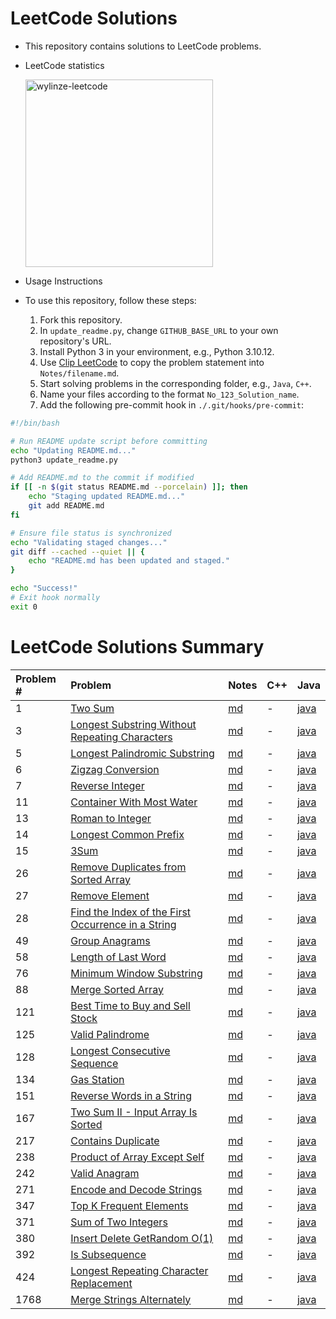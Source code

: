 # LeetCode Solutions

- This repository contains solutions to LeetCode problems.
- LeetCode statistics 

    <img src="https://leetcard.jacoblin.cool/wylinze?theme=dark&font=Sarpanch&ext=activity" alt="wylinze-leetcode" width = 300px />

- Usage Instructions

- To use this repository, follow these steps:

  1. Fork this repository.
  2. In `update_readme.py`, change `GITHUB_BASE_URL` to your own repository's URL.
  3. Install Python 3 in your environment, e.g., Python 3.10.12.
  4. Use [Clip LeetCode](https://chromewebstore.google.com/detail/clip-leetcode/cnghimckckgcmhbdokjielmhkmnagdcp?pli=1) to copy the problem statement into `Notes/filename.md`.
  5. Start solving problems in the corresponding folder, e.g., `Java`, `C++`.
  6. Name your files according to the format `No_123_Solution_name`.
  7. Add the following pre-commit hook in `./.git/hooks/pre-commit`:

```bash
#!/bin/bash

# Run README update script before committing
echo "Updating README.md..."
python3 update_readme.py

# Add README.md to the commit if modified
if [[ -n $(git status README.md --porcelain) ]]; then
    echo "Staging updated README.md..."
    git add README.md
fi

# Ensure file status is synchronized
echo "Validating staged changes..."
git diff --cached --quiet || {
    echo "README.md has been updated and staged."
}

echo "Success!"
# Exit hook normally
exit 0
```



# LeetCode Solutions Summary


| Problem # | Problem | Notes | C++ | Java |
| :--- | :--- | :--- | :--- | :--- |
| 1 | [Two Sum](https://leetcode.com/problems/two-sum/description/) | [md](https://github.com/wun-yu-lin/leetcode-solution/blob/main/Notes/No_1_Two_Sum.md) | - | [java](https://github.com/wun-yu-lin/leetcode-solution/blob/main/Java/No_1_Two_Sum.java) |
| 3 | [Longest Substring Without Repeating Characters](https://leetcode.com/problems/longest-substring-without-repeating-characters/description/) | [md](https://github.com/wun-yu-lin/leetcode-solution/blob/main/Notes/No_3_Longest_Substring_Without_Repeating_Characters.md) | - | [java](https://github.com/wun-yu-lin/leetcode-solution/blob/main/Java/No_3_Longest_Substring_Without_Repeating_Characters.java) |
| 5 | [Longest Palindromic Substring](https://leetcode.com/problems/longest-palindromic-substring/description/) | [md](https://github.com/wun-yu-lin/leetcode-solution/blob/main/Notes/No_5_Longest_Palindromic_Substring.md) | - | [java](https://github.com/wun-yu-lin/leetcode-solution/blob/main/Java/No_5_Longest_Palindromic_Substring.java) |
| 6 | [Zigzag Conversion](https://leetcode.com/problems/zigzag-conversion/description/?envType=study-plan-v2&envId=top-interview-150) | [md](https://github.com/wun-yu-lin/leetcode-solution/blob/main/Notes/No_6_Zigzag_Conversion.md) | - | [java](https://github.com/wun-yu-lin/leetcode-solution/blob/main/Java/No_6_Zigzag_Conversion.java) |
| 7 | [Reverse Integer](https://leetcode.com/problems/reverse-integer/description/) | [md](https://github.com/wun-yu-lin/leetcode-solution/blob/main/Notes/No_7_Reverse_Integer.md) | - | [java](https://github.com/wun-yu-lin/leetcode-solution/blob/main/Java/No_7_Reverse_Integer.java) |
| 11 | [Container With Most Water](https://leetcode.com/problems/container-with-most-water/description/) | [md](https://github.com/wun-yu-lin/leetcode-solution/blob/main/Notes/No_11_Container_With_Most_Water.md) | - | [java](https://github.com/wun-yu-lin/leetcode-solution/blob/main/Java/No_11_Container_With_Most_Water.java) |
| 13 | [Roman to Integer](https://leetcode.com/problems/roman-to-integer/?envType=study-plan-v2&envId=top-interview-150) | [md](https://github.com/wun-yu-lin/leetcode-solution/blob/main/Notes/No_13_Roman_to_Integer.md) | - | [java](https://github.com/wun-yu-lin/leetcode-solution/blob/main/Java/No_13_Roman_to_Integer.java) |
| 14 | [Longest Common Prefix](https://leetcode.com/problems/longest-common-prefix/description/?envType=study-plan-v2&envId=top-interview-150) | [md](https://github.com/wun-yu-lin/leetcode-solution/blob/main/Notes/No_14_Longest_Common_Prefix.md) | - | [java](https://github.com/wun-yu-lin/leetcode-solution/blob/main/Java/No_14_Longest_Common_Prefix.java) |
| 15 | [3Sum](https://leetcode.com/problems/3sum/description/) | [md](https://github.com/wun-yu-lin/leetcode-solution/blob/main/Notes/No_15_3Sum.md) | - | [java](https://github.com/wun-yu-lin/leetcode-solution/blob/main/Java/No_15_3Sum.java) |
| 26 | [Remove Duplicates from Sorted Array](https://leetcode.com/problems/remove-duplicates-from-sorted-array/description/?envType=study-plan-v2&envId=top-interview-150) | [md](https://github.com/wun-yu-lin/leetcode-solution/blob/main/Notes/No_26_Remove_Duplicates_from_Sorted_Array.md) | - | [java](https://github.com/wun-yu-lin/leetcode-solution/blob/main/Java/No_26_Remove_Duplicates_from_Sorted_Array.java) |
| 27 | [Remove Element](https://leetcode.com/problems/remove-element/description/?envType=study-plan-v2&envId=top-interview-150) | [md](https://github.com/wun-yu-lin/leetcode-solution/blob/main/Notes/No_27_Remove_Element.md) | - | [java](https://github.com/wun-yu-lin/leetcode-solution/blob/main/Java/No_27_Remove_Element.java) |
| 28 | [Find the Index of the First Occurrence in a String](https://leetcode.com/problems/find-the-index-of-the-first-occurrence-in-a-string/description/) | [md](https://github.com/wun-yu-lin/leetcode-solution/blob/main/Notes/No_28_Find_the_Index_of_the_First_Occurrence_in_a_String.md) | - | [java](https://github.com/wun-yu-lin/leetcode-solution/blob/main/Java/No_28_Find_the_Index_of_the_First_Occurrence_in_a_String.java) |
| 49 | [Group Anagrams](https://leetcode.com/problems/group-anagrams/description/) | [md](https://github.com/wun-yu-lin/leetcode-solution/blob/main/Notes/No_49_Group_Anagrams.md) | - | [java](https://github.com/wun-yu-lin/leetcode-solution/blob/main/Java/No_49_Group_Anagrams.java) |
| 58 | [Length of Last Word](https://leetcode.com/problems/length-of-last-word/description/?envType=study-plan-v2&envId=top-interview-150) | [md](https://github.com/wun-yu-lin/leetcode-solution/blob/main/Notes/No_58_Length_of_Last_Word.md) | - | [java](https://github.com/wun-yu-lin/leetcode-solution/blob/main/Java/No_58_Length_of_Last_Word.java) |
| 76 | [Minimum Window Substring](https://leetcode.com/problems/minimum-window-substring/description/) | [md](https://github.com/wun-yu-lin/leetcode-solution/blob/main/Notes/No_76_Minimum_Window_Substring.md) | - | [java](https://github.com/wun-yu-lin/leetcode-solution/blob/main/Java/No_76_Minimum_Window_Substring.java) |
| 88 | [Merge Sorted Array](https://leetcode.com/problems/merge-sorted-array/description/?envType=study-plan-v2&envId=top-interview-150) | [md](https://github.com/wun-yu-lin/leetcode-solution/blob/main/Notes/No_88_Merge_Sorted_Array.md) | - | [java](https://github.com/wun-yu-lin/leetcode-solution/blob/main/Java/No_88_Merge_Sorted_Array.java) |
| 121 | [Best Time to Buy and Sell Stock](https://leetcode.com/problems/best-time-to-buy-and-sell-stock/description/) | [md](https://github.com/wun-yu-lin/leetcode-solution/blob/main/Notes/No_121_Best_Time_to_Buy_and_Sell_Stock.md) | - | [java](https://github.com/wun-yu-lin/leetcode-solution/blob/main/Java/No_121_Best_Time_to_Buy_and_Sell_Stock.java) |
| 125 | [Valid Palindrome](https://leetcode.com/problems/valid-palindrome/description/?envType=study-plan-v2&envId=top-interview-150) | [md](https://github.com/wun-yu-lin/leetcode-solution/blob/main/Notes/No_125_Valid_Palindrome.md) | - | [java](https://github.com/wun-yu-lin/leetcode-solution/blob/main/Java/No_125_Valid_Palindrome.java) |
| 128 | [Longest Consecutive Sequence](https://leetcode.com/problems/longest-consecutive-sequence/description/) | [md](https://github.com/wun-yu-lin/leetcode-solution/blob/main/Notes/No_128_Longest_Consecutive_Sequence.md) | - | [java](https://github.com/wun-yu-lin/leetcode-solution/blob/main/Java/No_128_Longest_Consecutive_Sequence.java) |
| 134 | [Gas Station](https://leetcode.com/problems/gas-station/description/?envType=study-plan-v2&envId=top-interview-150) | [md](https://github.com/wun-yu-lin/leetcode-solution/blob/main/Notes/No_134_Gas_Station.md) | - | [java](https://github.com/wun-yu-lin/leetcode-solution/blob/main/Java/No_134_Gas_Station.java) |
| 151 | [Reverse Words in a String](https://leetcode.com/problems/reverse-words-in-a-string/description/?envType=study-plan-v2&envId=top-interview-150) | [md](https://github.com/wun-yu-lin/leetcode-solution/blob/main/Notes/No_151_Reverse_Words_in_a_String.md) | - | [java](https://github.com/wun-yu-lin/leetcode-solution/blob/main/Java/No_151_Reverse_Words_in_a_String.java) |
| 167 | [Two Sum II - Input Array Is Sorted](https://leetcode.com/problems/two-sum-ii-input-array-is-sorted/description/?envType=study-plan-v2&envId=top-interview-150) | [md](https://github.com/wun-yu-lin/leetcode-solution/blob/main/Notes/No_167_Two_Sum_II_Input_Array_Is_Sorted.md) | - | [java](https://github.com/wun-yu-lin/leetcode-solution/blob/main/Java/No_167_Two_Sum_II_Input_Array_Is_Sorted.java) |
| 217 | [Contains Duplicate](https://leetcode.com/problems/contains-duplicate/description/) | [md](https://github.com/wun-yu-lin/leetcode-solution/blob/main/Notes/No_217_Contains_Duplicate.md) | - | [java](https://github.com/wun-yu-lin/leetcode-solution/blob/main/Java/No_217_Contains_Duplicate.java) |
| 238 | [Product of Array Except Self](https://leetcode.com/problems/product-of-array-except-self/description/?envType=study-plan-v2&envId=top-interview-150) | [md](https://github.com/wun-yu-lin/leetcode-solution/blob/main/Notes/No_238_Product_of_Array_Except_Self.md) | - | [java](https://github.com/wun-yu-lin/leetcode-solution/blob/main/Java/No_238_Product_of_Array_Except_Self.java) |
| 242 | [Valid Anagram](https://leetcode.com/problems/valid-anagram/description/) | [md](https://github.com/wun-yu-lin/leetcode-solution/blob/main/Notes/No_242_Valid_Anagram.md) | - | [java](https://github.com/wun-yu-lin/leetcode-solution/blob/main/Java/No_242_Valid_Anagram.java) |
| 271 | [Encode and Decode Strings](https://leetcode.com/problems/encode-and-decode-strings/) | [md](https://github.com/wun-yu-lin/leetcode-solution/blob/main/Notes/No_271_Encode_and_Decode_Strings.md) | - | [java](https://github.com/wun-yu-lin/leetcode-solution/blob/main/Java/No_271_Encode_and_Decode_Strings.java) |
| 347 | [Top K Frequent Elements](https://leetcode.com/problems/top-k-frequent-elements/description/) | [md](https://github.com/wun-yu-lin/leetcode-solution/blob/main/Notes/No_347_Top_K_Frequent_Elements.md) | - | [java](https://github.com/wun-yu-lin/leetcode-solution/blob/main/Java/No_347_Top_K_Frequent_Elements.java) |
| 371 | [Sum of Two Integers](https://leetcode.com/problems/sum-of-two-integers/) | [md](https://github.com/wun-yu-lin/leetcode-solution/blob/main/Notes/No_371_Sum_of_Two_Integers.md) | - | [java](https://github.com/wun-yu-lin/leetcode-solution/blob/main/Java/No_371_Sum_of_Two_Integers.java) |
| 380 | [Insert Delete GetRandom O(1)](https://leetcode.com/problems/insert-delete-getrandom-o1/description/?envType=study-plan-v2&envId=top-interview-150) | [md](https://github.com/wun-yu-lin/leetcode-solution/blob/main/Notes/No_380_Insert_Delete_GetRandom_O1.md) | - | [java](https://github.com/wun-yu-lin/leetcode-solution/blob/main/Java/No_380_Insert_Delete_GetRandom_O1.java) |
| 392 | [Is Subsequence](https://leetcode.com/problems/is-subsequence/description/?envType=study-plan-v2&envId=top-interview-150) | [md](https://github.com/wun-yu-lin/leetcode-solution/blob/main/Notes/No_392_Is_Subsequence.md) | - | [java](https://github.com/wun-yu-lin/leetcode-solution/blob/main/Java/No_392_Is_Subsequence.java) |
| 424 | [Longest Repeating Character Replacement](https://leetcode.com/problems/longest-repeating-character-replacement/description/) | [md](https://github.com/wun-yu-lin/leetcode-solution/blob/main/Notes/No_424_Longest_Repeating_Character_Replacement.md) | - | [java](https://github.com/wun-yu-lin/leetcode-solution/blob/main/Java/No_424_Longest_Repeating_Character_Replacement.java) |
| 1768 | [Merge Strings Alternately](https://leetcode.com/problems/merge-strings-alternately/description/?envType=study-plan-v2&envId=leetcode-75) | [md](https://github.com/wun-yu-lin/leetcode-solution/blob/main/Notes/No_1768_Merge_Strings_Alternately.md) | - | [java](https://github.com/wun-yu-lin/leetcode-solution/blob/main/Java/No_1768_Merge_Strings_Alternately.java) |

